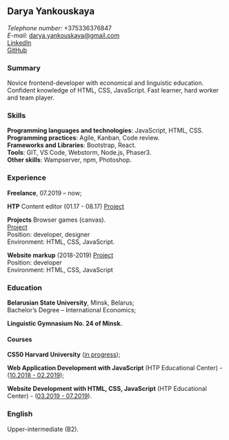 ## **Darya Yankouskaya**

*Telephone number:* +375336376847  
*E-mail:* darya.yankouskaya@gmail.com  
[LinkedIn](https://www.linkedin.com/in/darya-yankouskaya-0a2524193/)  
[GitHub](https://github.com/DaryaYa)  

### **Summary**

Novice frontend-developer with economical and linguistic education. Confident knowledge of HTML, CSS, JavaScript. Fast learner, hard worker and team player.  

### **Skills**

**Programming languages and technologies**: JavaScript, HTML, CSS.  
**Programming practices**: Agile, Kanban, Code review.  
**Frameworks and Libraries**: Bootstrap, React.  
**Tools**: GIT, VS Code,  Webstorm, Node.js, Phaser3.  
**Other skills**: Wampserver, npm, Photoshop.

### **Experience**

**Freelance**, 07.2019 – now;  

**HTP**
Content editor (01.17 - 08.17)
[Project](https://prabook.com/web/dashboard.html)  

**Projects**
Browser games (canvas).  
[Project](https://gamedarya.000webhostapp.com/)  
Position: developer, designer  
Environment: HTML, CSS, JavaScript.  

**Website markup** (2018-2019)
[Project](https://daryaya.github.io/index.html)  
Position: developer  
Environment: HTML, CSS, JavaScript  

### **Education**

**Belarusian State University**, Minsk, Belarus;   
Bachelor’s Degree – International Economics;  

**Linguistic Gymnasium No. 24 of Minsk.**


#### **Courses**

**CS50 Harvard University** ([in progress](https://courses.edx.org/courses/course-v1:HarvardX+CS50+X/course/ ));  

 **Web Application Development with JavaScript** (HTP Educational Center) - ([10.2018 - 02.2019](https://www.it-academy.by/course/front-end-developerfd1-razrabotka-veb-saytov-s-ispolzovaniem-html-css-i-javascript/));  

**Website Development with HTML, CSS, JavaScript** (HTP Educational Center) - ([03.2019 - 07.2019](https://www.it-academy.by/course/front-end-developer/razrabotka-veb-prilozheniy-na-javascript/ )).  

### **English**

Upper-intermediate (B2). 
